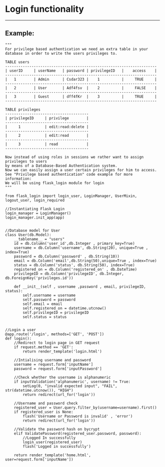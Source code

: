 # Login functionality
-------

## Example:


    """
    For privilege based authentication we need an extra table in your database in order to write the users privileges to.

    TABLE users
    ---------------------------------------------------------------------
    | userID     | userName   | password | privilegeID   |    access	| 
    ---------------------------------------------------------------------   
    |   1        | Admin	  | Csdar323 |	  1		     | 	   TRUE		|
    ---------------------------------------------------------------------   	
    |	2	     | User		  | Adf4fsv  |	  2		     |	   FALSE	|
    ---------------------------------------------------------------------   
    |	3	     | Guest	  | dff4fKr  |	  3		     |	   TRUE		|
    ---------------------------------------------------------------------   

    TABLE privileges
    -------------------------------------- 
    | privilegeID     | privilege        |
    --------------------------------------
    |     1           | edit:read:delete |
    --------------------------------------
    |	  2	          | edit:read		 |
    --------------------------------------
    |	  3	          | read	         |
    --------------------------------------

    Now instead of using roles in sessions we rather want to assign privileges to users
    by means of a Database-Based Authentication system.
    Now we can easily assign a user certain privileges for him to access.
    See "Privilege based authentication" code example for more information:
    We will be using flask_login module for login
    """

    from flask_login import login_user, LoginManager, UserMixin, logout_user, login_required

    //Instantiating Flask Login
    login_manager = LoginManager()
    login_manager.init_app(app)


    //Database model for User
    class User(db.Model):
        __tablename__ = "users"
        id = db.Column('user_id',db.Integer , primary_key=True)
        username = db.Column('username', db.String(20), unique=True , index=True)
        password = db.Column('password' , db.String(10))
        email = db.Column('email',db.String(50),unique=True , index=True)
        status = db.Column('status', db.String(50), index=True)
        registered_on = db.Column('registered_on' , db.DateTime)
        privilegeID = db.Column('privilegeID', db.Integer, db.ForeignKey('privileges.id'))

        def __init__(self , username ,password , email, privilegeID, status):
            self.username = username
            self.password = password
            self.email = email
            self.registered_on = datetime.utcnow()
            self.privilegeID = privilegeID
            self.status = status


    //Login a user
    @app.route('/login', methods=['GET', 'POST'])
    def login():
        //Redirect to login page in GET request
        if request.method == 'GET':
            return render_template('login.html')
        
        //Intialising username and password
        username = request.form['inputName']
        password = request.form['inputPassword']

        //Check whether the username is alphanumeric
        if inputValidation('alphanumeric', username) != True:
            setLog(0, "invalid expected input", "FAIL", str(datetime.utcnow()), "HIGH")
            return redirect(url_for('login'))

        //Username and password check   
        registered_user = User.query.filter_by(username=username).first()
        if registered_user is None:
            flash('Username or Password is invalid' , 'error')
            return redirect(url_for('login'))

        //Validate the password hash on bycrypt
        elif ValidatePassword(registered_user.password, password):
            //Logged In successfully
            login_user(registered_user)
            flash('Logged in successfully')
        
        return render_template('home.html', user=request.form['inputName'])
